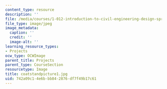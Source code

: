```yaml
---
content_type: resource
description: ''
file: /media/courses/1-012-introduction-to-civil-engineering-design-spring-2002/742a09c14e6bbb842876df7f49b17c61_coatstandpicture1.jpg
file_type: image/jpeg
image_metadata:
  caption: ''
  credit: ''
  image-alt: ''
learning_resource_types:
- Projects
ocw_type: OCWImage
parent_title: Projects
parent_type: CourseSection
resourcetype: Image
title: coatstandpicture1.jpg
uid: 742a09c1-4e6b-bb84-2876-df7f49b17c61
---
```

